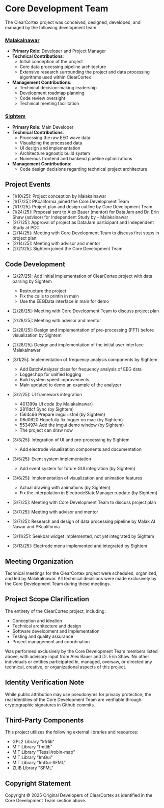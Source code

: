 # Core Development Team

The ClearCortex project was conceived, designed, developed, and managed by the following development team:

### [Malakalnawar](https://github.com/Malakalnawar)

* **Primary Role**: Developer and Project Manager
* **Technical Contributions**:
    * Initial conception of the project
    * Core data processing pipeline architecture
    * Extensive research surrounding the project and data processing algorithms used within ClearCortex
* **Management Contributions**:
    * Technical decision-making leadership
    * Development roadmap planning
    * Code review oversight
    * Technical meeting facilitation

### [Sightem](https://github.com/Sightem)

* **Primary Role**: Main Developer
* **Technical Contributions**:
    * Processing the raw EEG wave data
    * Visualizing the processed data
    * UI design and implementation
    * Architecture agnostic build system
    * Numerous frontend and backend pipeline optimizations
* **Management Contributions**:
    * Code design decisions regarding technical project architecture

## Project Events

* [1/10/25]: Project conception by Malakalnawar
* [1/17/25]: PKcalifornia joined the Core Development Team
* [1/17/25]: Project plan and design outline by Core Development Team
* [1/24/25]: Proposal sent to Alex Bauer (mentor) for DataJam and Dr. Erin Shaw (advisor) for Independent Study by - Malakalnawar
* [2/7/25]: Approval of project as DataJam participant and Independent Study at PCC
* [2/14/25]: Meeting with Core Development Team to discuss first steps in project plan
* [2/14/25]: Meeting with advisor and mentor
* [2/21/25]: Sightem joined the Core Development Team

## Code Development

* [2/27/25]: Add initial implementation of ClearCortex project with data parsing by Sightem
    * Restructure the project
    * Fix the calls to println in main
    * Use the EEGData interface in main for demo

* [2/28/25]: Meeting with Core Development Team to discuss project plan
* [2/28/25]: Meeting with advisor and mentor
* [2/28/25]: Design and implementation of pre-processing (FFT) before visualization by Sightem
* [2/28/25]: Design and implementation of the initial user interface Malakalnawar
* [3/1/25]: Implementation of frequency analysis components by Sightem
    * Add BatchAnalyzer class for frequency analysis of EEG data
    * Logger.hpp for unified logging
    * Build system speed improvements
    * Main updated to demo an example of the analyzer
* [3/2/25]: UI framework integration
    * 401399a UI code (by Malakalnawar)
    * 2811dcf Sync (by Sightem)
    * f564c66 Prepare imgui+sfml (by Sightem)
    * 08d0620 Hopefully fix logger on mac (by Sightem)
    * 5534974 Add the imgui demo window (by Sightem)
    * The project can draw now
* [3/3/25]: Integration of UI and pre-processing by Sightem
    * Add electrode visualization components and documentation
* [3/5/25]: Event system implementation
    * Add event system for future GUI integration (by Sightem)
* [3/6/25]: Implementation of visualization and animation features
    * Actual drawing with animations (by Sightem)
    * Fix the interpolation in ElectrodeStateManager::update (by Sightem)

* [3/7/25]: Meeting with Core Development Team to discuss project plan
* [3/7/25]: Meeting with advisor and mentor
* [3/7/25]: Research and design of data processing pipeline by Malak Al Nawar and PKcalifornia
* [3/11/25]: Seekbar widget Implemented, not yet integrated by Sightem
* [3/13/25]: Electrode menu implemented and integrated by Sightem

## Meeting Organization

Technical meetings for the ClearCortex project were scheduled, organized, and led by Malakalnawar. All technical decisions were made exclusively by the Core Development Team during these meetings.

## Project Scope Clarification

The entirety of the ClearCortex project, including:

* Conception and ideation
* Technical architecture and design
* Software development and implementation
* Testing and quality assurance
* Project management and coordination

Was performed exclusively by the Core Development Team members listed above, with advisory input from Alex Bauer and Dr. Erin Shaw.
No other individuals or entities participated in, managed, oversaw, or directed any technical, creative, or organizational aspects of this project.

## Identity Verification Note

While public attribution may use pseudonyms for privacy protection, the real identities of the Core Development Team are verifiable through cryptographic signatures in Github commits.

## Third-Party Components

This project utilizes the following external libraries and resources:

* GPL2 Library "kfrlib"
* MIT Library "fmtlib"
* MIT Library "Tessil/robin-map"
* MIT Library "ImGui"
* MIT Library "ImGui-SFML"
* ZLIB Library "SFML"

## Copyright Statement

Copyright © 2025 Original Developers of ClearCortex as identified in the Core Development Team section above.